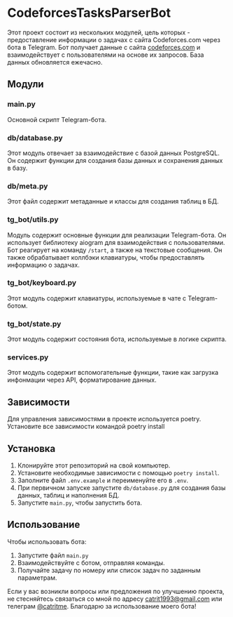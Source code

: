 # CodeforcesTasksParserBot

Этот проект состоит из нескольких модулей, цель которых - предоставление информации о задачах с сайта Codeforces.com через бота в Telegram. Бот получает данные с сайта [codeforces.com](https://codeforces.com/problemset) и взаимодействует с пользователями на основе их запросов. База данных обновляется ежечасно.

## Модули

### main.py

Основной скрипт Telegram-бота. 

### db/database.py

Этот модуль отвечает за взаимодействие с базой данных PostgreSQL. Он содержит функции для создания базы данных и сохранения данных в базу.

### db/meta.py

Этот файл содержит метаданные и классы для создания таблиц в БД.

### tg_bot/utils.py

Модуль содержит основные функции для реализации Telegram-бота. Он использует библиотеку aiogram для взаимодействия с пользователями. Бот реагирует на команду `/start`, а также на текстовые сообщения. Он также обрабатывает коллбэки клавиатуры, чтобы предоставлять информацию о задачах.

### tg_bot/keyboard.py

Этот модуль содержит клавиатуры, используемые в чате с Telegram-ботом.

### tg_bot/state.py

Этот модуль содержит состояния бота, используемые в логике скрипта. 

### services.py

Этот модуль содержит вспомогательные функции, такие как загрузка инфонмации через API, форматирование данных. 


## Зависимости

Для управления зависимостями в проекте используется poetry.
Установите все зависимости командой poetry install

## Установка

1. Клонируйте этот репозиторий на свой компьютер.
2. Установите необходимые зависимости с помощью `poetry install`.
3. Заполните файл `.env.example` и переименуйте его в `.env`.
4. При первичном запуске запустите `db/database.py` для создания базы данных, таблиц и наполнения БД.
5. Запустите `main.py`, чтобы запустить бота.

## Использование

Чтобы использовать бота:

1. Запустите файл `main.py`
2. Взаимодействуйте с ботом, отправляя команды.
3. Получайте задачу по номеру или список задач по заданным параметрам.

Если у вас возникли вопросы или предложения по улучшению проекта, не стесняйтесь связаться со мной по адресу catrit1993@gmail.com или телеграм [@catritme](https://t.me/catritme). Благодарю за использование моего бота!
